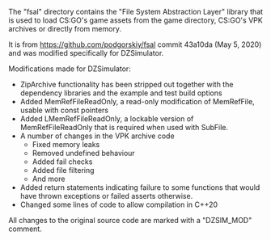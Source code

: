 The "fsal" directory contains the "File System Abstraction Layer" library that is used to load CS:GO's game assets from the game directory, CS:GO's VPK archives or directly from memory.

It is from https://github.com/podgorskiy/fsal commit 43a10da (May 5, 2020) and was modified specifically for DZSimulator.

Modifications made for DZSimulator:
- ZipArchive functionality has been stripped out together with the dependency libraries and the example and test build options
- Added MemRefFileReadOnly, a read-only modification of MemRefFile, usable with const pointers
- Added LMemRefFileReadOnly, a lockable version of MemRefFileReadOnly that is required when used with SubFile.
- A number of changes in the VPK archive code
  - Fixed memory leaks
  - Removed undefined behaviour
  - Added fail checks
  - Added file filtering
  - And more
- Added return statements indicating failure to some functions that would have thrown exceptions or failed asserts otherwise.
- Changed some lines of code to allow compilation in C++20

All changes to the original source code are marked with a "DZSIM_MOD" comment.
